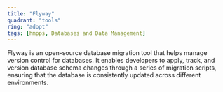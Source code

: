 ```yaml
---
title: "Flyway"
quadrant: "tools"
ring: "adopt"
tags: [hmpps, Databases and Data Management]
---
```


Flyway is an open-source database migration tool that helps manage version control for databases. It enables developers to apply, track, and version database schema changes through a series of migration scripts, ensuring that the database is consistently updated across different environments.
